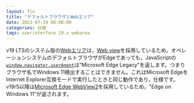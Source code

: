 ```yaml
---
layout: fix
title: "デフォルトブラウザとWebエリア"
date: 2023-07-19 08:00:00
categories: 仕様
tags: userinterface 19.x webarea
---
```


v19 LTSのシステム版の[Webエリア](https://doc.4d.com/4Dv19/4D/19/Web-areas.300-5416743.ja.html#946269)は，[Web view](https://learn.microsoft.com/en-us/windows/apps/design/controls/web-view)を採用しているため，オペレーションシステムのデフォルトブラウザがEdgeであっても，JavaScriptの[`window.navigator.userAgent`](https://developer.mozilla.org/en-US/docs/Web/API/Navigator)は"Microsoft Edge Legacy"を返します。つまりブラウザ名でWindows 11検出することはできません。これはMicrosoft EdgeをInternet Explorer互換モードで実行したときと同じ動作であり，仕様です。v19r5以降は[Microsoft Edge WebView2](https://learn.microsoft.com/en-us/microsoft-edge/webview2/)を採用しているため，"Edge on Windows 11"が返されます。
